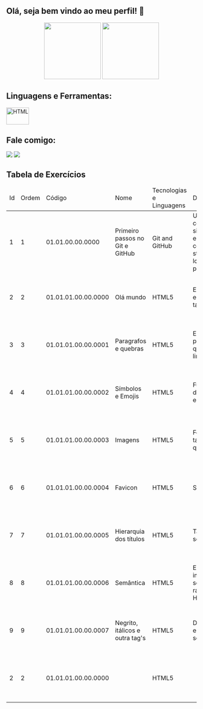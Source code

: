 ## Olá, seja bem vindo ao meu perfil! 👋
<div align="center">
    <a href="https://github.com/fabriciogferreira"></a>
    <img height="150em" src="https://github-readme-stats.vercel.app/api?username=fabriciogferreira&show_icons=true&theme=cobalt&include_all_commits=true&count_private=true%22%3E">
    <img height="150em" src="https://github-readme-stats.vercel.app/api/top-langs/?username=fabriciogferreira&layout=compact&langs_count=4&theme=cobalt%22%3E"/>
</div>

## Linguagens e Ferramentas:
<div style="display: inline_block">
	<img align="center" alt="HTML" height="45" width="60" src="https://cdn.jsdelivr.net/gh/devicons/devicon/icons/html5/html5-plain.svg" />         
</div>

## Fale comigo:
<div>
  <a href="mailto:fabriciof481@gmail.com"><img src="https://img.shields.io/badge/Gmail-D14836?style=for-the-badge&logo=gmail&logoColor=white" target="_blank"></a>
  <a href="https://www.linkedin.com/in/fabriciogferreira/" rel="noopener noreferrer"><img src="https://img.shields.io/badge/LinkedIn-0077B5?style=for-the-badge&logo=linkedin&logoColor=white" target="_blank"></a> 
</div>

## Tabela de Exercícios
<table>
  <thead>
    <tr>
      <td>Id</td>
      <td>Ordem</td>
      <td>Código</td>
      <td>Nome</td>
      <td>Tecnologias e Linguagens</td>
      <td>Descrição</td>
      <td>Material</td>
      <td>Título e Subtítulo</td>
      <td>Autor</td>
      <td>Referência</td>
    </tr>
  </thead>
  <tbody>
    <tr>
      <td>1</td> 
      <td>1</td> 
      <td>01.01.00.00.0000</td> 
      <td>Primeiro passos no Git e GitHub</td> 
      <td>Git and GitHub</td> 
      <td>Utilizando comandos simples do git e GitHub, git config, init, status, commit, log, remote, push e clone</td> 
      <td>Livro</td> 
      <td>Controlando versões com Git e GitHub</td> 
      <td>Alexandre Aquiles e Rodrigo Ferreira</td> 
      <td>978-8566250534</td> 
    </tr>
    <tr>
      <td>2</td> 
      <td>2</td> 
      <td>01.01.01.00.00.0000</td> 
      <td>Olá mundo</td> 
      <td>HTML5</td> 
      <td>Estrtura básica e primeiras tag's</td> 
      <td>Site</td> 
      <td>Curso HTML5 e CSS3: módulo 1 de 5 [40 HORAS]</td> 
      <td>Gustavo Guanabara</td> 
      <td>https://www.cursoemvideo.com/</td> 
    </tr>
    <tr>
      <td>3</td> 
      <td>3</td> 
      <td>01.01.01.00.00.0001</td> 
      <td>Paragrafos e quebras</td> 
      <td>HTML5</td> 
      <td>Entendendo paragrafos e quebras de linhas</td> 
      <td>Site</td> 
      <td>Curso HTML5 e CSS3: módulo 1 de 5 [40 HORAS]</td> 
      <td>Gustavo Guanabara</td> 
      <td>https://www.cursoemvideo.com/</td> 
    </tr>
    <tr>
      <td>4</td> 
      <td>4</td> 
      <td>01.01.01.00.00.0002</td> 
      <td>Símbolos e Emojis</td> 
      <td>HTML5</td> 
      <td>Funcionamento dos símbolos e emoji</td> 
      <td>Site</td> 
      <td>Curso HTML5 e CSS3: módulo 1 de 5 [40 HORAS]</td> 
      <td>Gustavo Guanabara</td> 
      <td>https://www.cursoemvideo.com/</td> 
    </tr>
    <tr>
      <td>5</td> 
      <td>5</td> 
      <td>01.01.01.00.00.0003</td> 
      <td>Imagens</td> 
      <td>HTML5</td> 
      <td>Formatos, tag, tamanho e qualidade</td> 
      <td>Site</td> 
      <td>Curso HTML5 e CSS3: módulo 1 de 5 [40 HORAS]</td> 
      <td>Gustavo Guanabara</td> 
      <td>https://www.cursoemvideo.com/</td> 
    </tr>
    <tr>
      <td>6</td> 
      <td>6</td> 
      <td>01.01.01.00.00.0004</td> 
      <td>Favicon</td> 
      <td>HTML5</td> 
      <td>Sites e formato</td> 
      <td>Site</td> 
      <td>Curso HTML5 e CSS3: módulo 1 de 5 [40 HORAS]</td> 
      <td>Gustavo Guanabara</td> 
      <td>https://www.cursoemvideo.com/</td> 
    </tr>
    <tr>
      <td>7</td> 
      <td>7</td> 
      <td>01.01.01.00.00.0005</td> 
      <td>Hierarquia dos títulos</td> 
      <td>HTML5</td> 
      <td>Tamanho ou sentido?</td> 
      <td>Site</td> 
      <td>Curso HTML5 e CSS3: módulo 1 de 5 [40 HORAS]</td> 
      <td>Gustavo Guanabara</td> 
      <td>https://www.cursoemvideo.com/</td> 
    </tr>
    <tr>
      <td>8</td> 
      <td>8</td> 
      <td>01.01.01.00.00.0006</td> 
      <td>Semântica</td> 
      <td>HTML5</td> 
      <td>Entendendo a importância da semântica e o ramo da HTML5</td> 
      <td>Site</td> 
      <td>Curso HTML5 e CSS3: módulo 1 de 5 [40 HORAS]</td> 
      <td>Gustavo Guanabara</td> 
      <td>https://www.cursoemvideo.com/</td> 
    </tr>
    <tr>
      <td>9</td> 
      <td>9</td> 
      <td>01.01.01.00.00.0007</td> 
      <td>Negrito, itálicos e outra tag's</td> 
      <td>HTML5</td> 
      <td>Diferença entre formato e semântica</td> 
      <td>Site</td> 
      <td>Curso HTML5 e CSS3: módulo 1 de 5 [40 HORAS]</td> 
      <td>Gustavo Guanabara</td> 
      <td>https://www.cursoemvideo.com/</td> 
    </tr>
    <tr>
      <td>2</td> 
      <td>2</td> 
      <td>01.01.01.00.00.0000</td> 
      <td></td> 
      <td>HTML5</td> 
      <td></td> 
      <td>Site</td> 
      <td>Curso HTML5 e CSS3: módulo 1 de 5 [40 HORAS]</td> 
      <td>Gustavo Guanabara</td> 
      <td>https://www.cursoemvideo.com/</td> 
    </tr>
  </tbody>
</table>